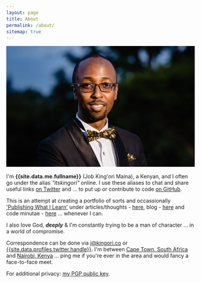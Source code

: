 ```yaml
---
layout: page
title: About
permalink: /about/
sitemap: true
---
```


![job-kingori-maina](/assets/images/cover-image-1@2x.jpg "Job King'ori Maina")

I'm **{{site.data.me.fullname}}** (Job King'ori Maina), a Kenyan, and I often go
under the alias _"itskingori"_ online. I use these aliases to chat and share
useful links [on Twitter][twitter] and ... to put up or contribute to code [on
GitHub][github].

This is an attempt at creating a portfolio of sorts and occassionally
['Publishing What I Learn'][1] under articles/thoughts -
[here][articles_archive], blog - [here][blog_archive] and code minutae -
[here][minutae_archive] ... whenever I can.

I also love God, _**deeply**_ & I'm constantly trying to be a man of character
... in a world of compromise.

Correspondence can be done via [j@kingori.co][email] or
[{{site.data.profiles.twitter.handle}}][twitter]. I'm between [Cape Town,
South Africa][4] and [Nairobi, Kenya][5] ... ping me if you're ever in the area
and would fancy a face-to-face meet.

For additional privacy: [my PGP public key][6].

[twitter]: {{site.data.profiles.twitter.url}}
[github]: {{site.data.profiles.github.url}}
[articles_archive]: /articles/archive/
[blog_archive]: /blog/archive/
[minutae_archive]: /minutae/archive/
[email]: mailto:j@kingori.co?Subject=Hey%20There
[1]: /articles/2013/06/publish-what-you-learn/
[2]: /articles/2013/09/riding-lions/
[3]: https://www.google.co.ke/maps/preview#!q=nairobi%2C+kenya
[4]: https://www.google.co.za/search?q=cape+town%2C+south+africa&oq=cape+town%2C+south+africa
[5]: https://www.google.co.za/search?q=cape+town%2C+south+africa&oq=nairobi%2C+kenya
[6]: http://static.kingori.co/files/pgp_key/6E1D9B22_public.asc

